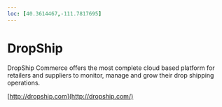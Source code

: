 ```yaml
---
loc: [40.3614467,-111.7817695]
---
```

# DropShip

DropShip Commerce offers the most complete cloud based platform for retailers and suppliers to monitor, manage and grow their drop shipping operations.

[http://dropship.com](http://dropship.com/)
